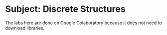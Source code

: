 # Subject: Discrete Structures

The labs here are done on Google Colaboratory because it does not need to download libraries.
